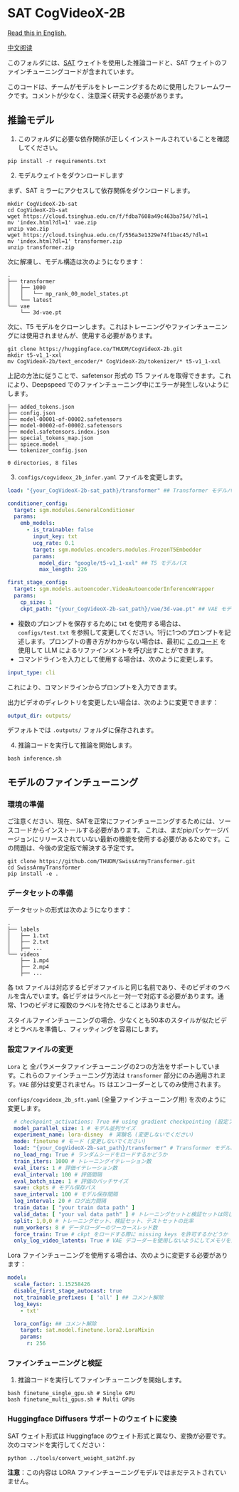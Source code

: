 # SAT CogVideoX-2B

[Read this in English.](./README_zh)

[中文阅读](./README_zh.md)

このフォルダには、[SAT](https://github.com/THUDM/SwissArmyTransformer) ウェイトを使用した推論コードと、SAT
ウェイトのファインチューニングコードが含まれています。

このコードは、チームがモデルをトレーニングするために使用したフレームワークです。コメントが少なく、注意深く研究する必要があります。

## 推論モデル

1. このフォルダに必要な依存関係が正しくインストールされていることを確認してください。

```shell
pip install -r requirements.txt
```

2. モデルウェイトをダウンロードします

まず、SAT ミラーにアクセスして依存関係をダウンロードします。

```shell
mkdir CogVideoX-2b-sat
cd CogVideoX-2b-sat
wget https://cloud.tsinghua.edu.cn/f/fdba7608a49c463ba754/?dl=1
mv 'index.html?dl=1' vae.zip
unzip vae.zip
wget https://cloud.tsinghua.edu.cn/f/556a3e1329e74f1bac45/?dl=1
mv 'index.html?dl=1' transformer.zip
unzip transformer.zip
```

次に解凍し、モデル構造は次のようになります：

```
.
├── transformer
│   ├── 1000
│   │   └── mp_rank_00_model_states.pt
│   └── latest
└── vae
    └── 3d-vae.pt
```

次に、T5 モデルをクローンします。これはトレーニングやファインチューニングには使用されませんが、使用する必要があります。

```
git clone https://huggingface.co/THUDM/CogVideoX-2b.git
mkdir t5-v1_1-xxl
mv CogVideoX-2b/text_encoder/* CogVideoX-2b/tokenizer/* t5-v1_1-xxl
```

上記の方法に従うことで、safetensor 形式の T5 ファイルを取得できます。これにより、Deepspeed でのファインチューニング中にエラーが発生しないようにします。

```
├── added_tokens.json
├── config.json
├── model-00001-of-00002.safetensors
├── model-00002-of-00002.safetensors
├── model.safetensors.index.json
├── special_tokens_map.json
├── spiece.model
└── tokenizer_config.json

0 directories, 8 files
```

3. `configs/cogvideox_2b_infer.yaml` ファイルを変更します。

```yaml
load: "{your_CogVideoX-2b-sat_path}/transformer" ## Transformer モデルパス

conditioner_config:
  target: sgm.modules.GeneralConditioner
  params:
    emb_models:
      - is_trainable: false
        input_key: txt
        ucg_rate: 0.1
        target: sgm.modules.encoders.modules.FrozenT5Embedder
        params:
          model_dir: "google/t5-v1_1-xxl" ## T5 モデルパス
          max_length: 226

first_stage_config:
  target: sgm.models.autoencoder.VideoAutoencoderInferenceWrapper
  params:
    cp_size: 1
    ckpt_path: "{your_CogVideoX-2b-sat_path}/vae/3d-vae.pt" ## VAE モデルパス
```

+ 複数のプロンプトを保存するために txt を使用する場合は、`configs/test.txt`
  を参照して変更してください。1行に1つのプロンプトを記述します。プロンプトの書き方がわからない場合は、最初に [このコード](../inference/convert_demo.py)
  を使用して LLM によるリファインメントを呼び出すことができます。
+ コマンドラインを入力として使用する場合は、次のように変更します。

```yaml
input_type: cli
```

これにより、コマンドラインからプロンプトを入力できます。

出力ビデオのディレクトリを変更したい場合は、次のように変更できます：

```yaml
output_dir: outputs/
```

デフォルトでは `.outputs/` フォルダに保存されます。

4. 推論コードを実行して推論を開始します。

```shell
bash inference.sh
```

## モデルのファインチューニング

### 環境の準備

ご注意ください、現在、SATを正常にファインチューニングするためには、ソースコードからインストールする必要があります。
これは、まだpipパッケージバージョンにリリースされていない最新の機能を使用する必要があるためです。この問題は、今後の安定版で解決する予定です。

```
git clone https://github.com/THUDM/SwissArmyTransformer.git
cd SwissArmyTransformer
pip install -e .
```

### データセットの準備

データセットの形式は次のようになります：

```
.
├── labels
│   ├── 1.txt
│   ├── 2.txt
│   ├── ...
└── videos
    ├── 1.mp4
    ├── 2.mp4
    ├── ...
```

各 txt ファイルは対応するビデオファイルと同じ名前であり、そのビデオのラベルを含んでいます。各ビデオはラベルと一対一で対応する必要があります。通常、1つのビデオに複数のラベルを持たせることはありません。

スタイルファインチューニングの場合、少なくとも50本のスタイルが似たビデオとラベルを準備し、フィッティングを容易にします。

### 設定ファイルの変更

`Lora` と
全パラメータファインチューニングの2つの方法をサポートしています。これらのファインチューニング方法は `transformer`
部分にのみ適用されます。`VAE` 部分は変更されません。`T5` はエンコーダーとしてのみ使用されます。

`configs/cogvideox_2b_sft.yaml` (全量ファインチューニング用) を次のように変更します。

```yaml
  # checkpoint_activations: True ## using gradient checkpointing (設定ファイル内の2つのcheckpoint_activationsを両方Trueに設定する必要があります)
  model_parallel_size: 1 # モデル並列サイズ
  experiment_name: lora-disney  # 実験名 (変更しないでください)
  mode: finetune # モード (変更しないでください)
  load: "{your_CogVideoX-2b-sat_path}/transformer" # Transformer モデルパス
  no_load_rng: True # ランダムシードをロードするかどうか
  train_iters: 1000 # トレーニングイテレーション数
  eval_iters: 1 # 評価イテレーション数
  eval_interval: 100 # 評価間隔
  eval_batch_size: 1 # 評価のバッチサイズ
  save: ckpts # モデル保存パス
  save_interval: 100 # モデル保存間隔
  log_interval: 20 # ログ出力間隔
  train_data: [ "your train data path" ]
  valid_data: [ "your val data path" ] # トレーニングセットと検証セットは同じでもかまいません
  split: 1,0,0 # トレーニングセット、検証セット、テストセットの比率
  num_workers: 8 # データローダーのワーカースレッド数
  force_train: True # ckpt をロードする際に missing keys を許可するかどうか (T5 と VAE は独立してロードされます)
  only_log_video_latents: True # VAE デコーダーを使用しないようにしてメモリを節約します
```

Lora ファインチューニングを使用する場合は、次のように変更する必要があります：

```yaml
model:
  scale_factor: 1.15258426
  disable_first_stage_autocast: true
  not_trainable_prefixes: [ 'all' ] ## コメント解除
  log_keys:
    - txt'

  lora_config: ## コメント解除
    target: sat.model.finetune.lora2.LoraMixin
    params:
      r: 256
```

### ファインチューニングと検証

1. 推論コードを実行してファインチューニングを開始します。

```shell
bash finetune_single_gpu.sh # Single GPU
bash finetune_multi_gpus.sh # Multi GPUs
```

### Huggingface Diffusers サポートのウェイトに変換

SAT ウェイト形式は Huggingface のウェイト形式と異なり、変換が必要です。次のコマンドを実行してください：

```shell
python ../tools/convert_weight_sat2hf.py
```

**注意**：この内容は LORA ファインチューニングモデルではまだテストされていません。
